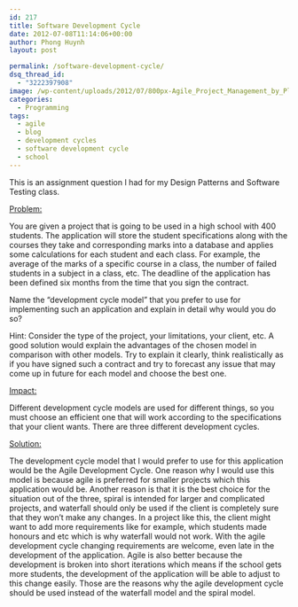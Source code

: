 ```yaml
---
id: 217
title: Software Development Cycle
date: 2012-07-08T11:14:06+00:00
author: Phong Huynh
layout: post

permalink: /software-development-cycle/
dsq_thread_id:
  - "3222397908"
image: /wp-content/uploads/2012/07/800px-Agile_Project_Management_by_Planbox-455x270.png
categories:
  - Programming
tags:
  - agile
  - blog
  - development cycles
  - software development cycle
  - school
---
```

This is an assignment question I had for my Design Patterns and Software Testing class.

<span style="text-decoration: underline;">Problem: </span>

You are given a project that is going to be used in a high school with 400 students. The application will store the student specifications along with the courses they take and corresponding marks into a database and applies some calculations for each student and each class. For example, the average of the marks of a specific course in a class, the number of failed students in a subject in a class, etc. The deadline of the application has been defined six months from the time that you sign the contract.

Name the “development cycle model” that you prefer to use for implementing such an application and explain in detail why would you do so?

Hint: Consider the type of the project, your limitations, your client, etc. A good solution would explain the advantages of the chosen model in comparison with other models. Try to explain it clearly, think realistically as if you have signed such a contract and try to forecast any issue that may come up in future for each model and choose the best one.

<span style="text-decoration: underline;">Impact: </span>

Different development cycle models are used for different things, so you must choose an efficient one that will work according to the specifications that your client wants. There are three different development cycles.

<span style="text-decoration: underline;">Solution: </span>

The development cycle model that I would prefer to use for this application would be the Agile Development Cycle. One reason why I would use this model is because agile is preferred for smaller projects which this application would be. Another reason is that it is the best choice for the situation out of the three, spiral is intended for larger and complicated projects, and waterfall should only be used if the client is completely sure that they won’t make any changes. In a project like this, the client might want to add more requirements like for example, which students made honours and etc which is why waterfall would not work. With the agile development cycle changing requirements are welcome, even late in the development of the application. Agile is also better because the development is broken into short iterations which means if the school gets more students, the development of the application will be able to adjust to this change easily. Those are the reasons why the agile development cycle should be used instead of the waterfall model and the spiral model.

&nbsp;
